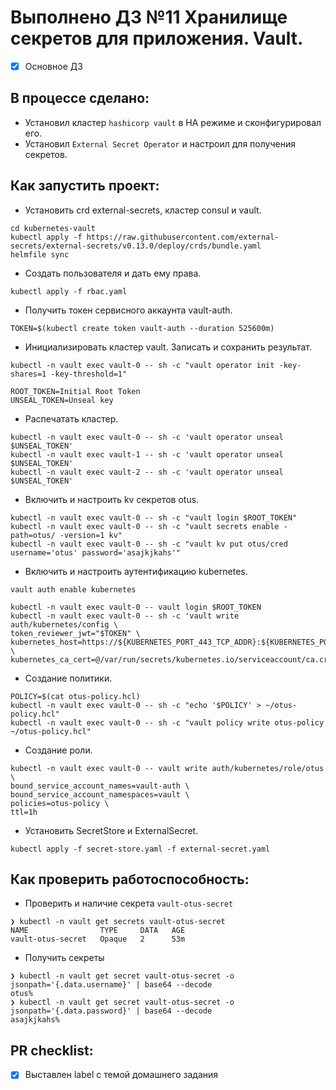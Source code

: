 # Выполнено ДЗ №11 Хранилище секретов для приложения. Vault.

- [x] Основное ДЗ

## В процессе сделано:

- Установил кластер `hashicorp vault` в HA режиме и сконфигурировал его.
- Установил `External Secret Operator` и настроил для получения секретов.

## Как запустить проект:

- Установить crd external-secrets, кластер consul и vault.

```shell
cd kubernetes-vault
kubectl apply -f https://raw.githubusercontent.com/external-secrets/external-secrets/v0.13.0/deploy/crds/bundle.yaml
helmfile sync
```

- Создать пользователя и дать ему права.

```shell
kubectl apply -f rbac.yaml
```

- Получить токен сервисного аккаунта vault-auth.
```shell
TOKEN=$(kubectl create token vault-auth --duration 525600m)
```
- Инициализировать кластер vault. Записать и сохранить результат. 
```shell
kubectl -n vault exec vault-0 -- sh -c "vault operator init -key-shares=1 -key-threshold=1"

ROOT_TOKEN=Initial Root Token
UNSEAL_TOKEN=Unseal key
```
- Распечатать кластер.
```shell
kubectl -n vault exec vault-0 -- sh -c 'vault operator unseal $UNSEAL_TOKEN'
kubectl -n vault exec vault-1 -- sh -c 'vault operator unseal $UNSEAL_TOKEN'
kubectl -n vault exec vault-2 -- sh -c 'vault operator unseal $UNSEAL_TOKEN'

```
- Включить и настроить kv секретов otus.
```shell
kubectl -n vault exec vault-0 -- sh -c "vault login $ROOT_TOKEN"
kubectl -n vault exec vault-0 -- sh -c "vault secrets enable -path=otus/ -version=1 kv"
kubectl -n vault exec vault-0 -- sh -c "vault kv put otus/cred username='otus' password='asajkjkahs'"
```
- Включить и настроить аутентификацию kubernetes.
```shell
vault auth enable kubernetes

kubectl -n vault exec vault-0 -- vault login $ROOT_TOKEN
kubectl -n vault exec vault-0 -- sh -c 'vault write auth/kubernetes/config \
token_reviewer_jwt="$TOKEN" \
kubernetes_host=https://${KUBERNETES_PORT_443_TCP_ADDR}:${KUBERNETES_PORT_443_TCP_PORT} \
kubernetes_ca_cert=@/var/run/secrets/kubernetes.io/serviceaccount/ca.crt'
```
- Создание политики.

```shell
POLICY=$(cat otus-policy.hcl)
kubectl -n vault exec vault-0 -- sh -c "echo '$POLICY' > ~/otus-policy.hcl"
kubectl -n vault exec vault-0 -- sh -c "vault policy write otus-policy ~/otus-policy.hcl"
```
- Создание роли.

```shell
kubectl -n vault exec vault-0 -- vault write auth/kubernetes/role/otus \
bound_service_account_names=vault-auth \
bound_service_account_namespaces=vault \
policies=otus-policy \
ttl=1h
```
- Установить SecretStore и ExternalSecret.
```shell
kubectl apply -f secret-store.yaml -f external-secret.yaml
```

## Как проверить работоспособность:

- Проверить и наличие секрета `vault-otus-secret`
```shell
❯ kubectl -n vault get secrets vault-otus-secret
NAME                TYPE     DATA   AGE
vault-otus-secret   Opaque   2      53m
```
- Получить секреты
```shell
❯ kubectl -n vault get secret vault-otus-secret -o jsonpath='{.data.username}' | base64 --decode
otus%
❯ kubectl -n vault get secret vault-otus-secret -o jsonpath='{.data.password}' | base64 --decode
asajkjkahs%
```
## PR checklist:

- [x] Выставлен label с темой домашнего задания
